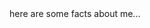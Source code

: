   <head>
    <meta charset="utf-8">
    <title>Kevin Deutscher</title>
  </head>
  <body>
    here are some facts about me...
  </body>
